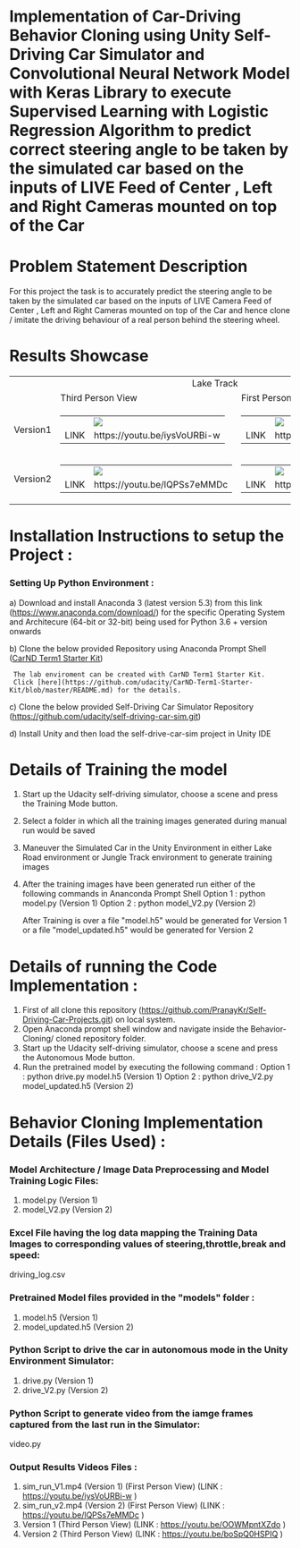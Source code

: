 # Implementation of Car-Driving Behavior Cloning using Unity Self-Driving Car Simulator and Convolutional Neural Network Model with Keras Library to execute Supervised Learning with Logistic Regression Algorithm to predict correct steering angle to be taken by the simulated car based on the inputs of LIVE Feed of Center , Left and Right Cameras mounted on top of the Car 

# Problem Statement Description
For this project the task is to accurately predict the steering angle to be taken by the simulated car based on the inputs of LIVE Camera Feed of Center , Left and Right Cameras mounted on top of the Car and hence clone / imitate the driving behaviour of a real person behind the steering wheel.

# Results Showcase
<table>
  <tr>
    <td colspan="3" align="center">Lake Track</td>
  </tr>
  <tr>
    <td> </td>
    <td>Third Person View</td>
    <td>First Person View</td>
  </tr>
  <tr>
    <td>Version1</td>
    <td><table><tr><td></td><td><img src="https://user-images.githubusercontent.com/25223180/53681408-53b9cc80-3d0f-11e9-9dde-4bd8b667382d.png"></td></tr><tr><td>LINK</td>     <td>https://youtu.be/iysVoURBi-w</td></tr></table></td>
    <td><table><tr><td></td><td><img src="https://user-images.githubusercontent.com/25223180/53681614-012ddf80-3d12-11e9-82f4-1aa8abece6e3.png"></td></tr><tr><td>LINK</td><td>https://youtu.be/OOWMpntXZdo</td></tr></table></td>
  </tr>
  <tr>
    <td>Version2</td>
    <td><table><tr><td></td><td><img src="https://user-images.githubusercontent.com/25223180/53681524-fd4d8d80-3d10-11e9-88ff-49dc3e94af58.png"></td></tr><tr><td>LINK</td><td>https://youtu.be/lQPSs7eMMDc</td></tr></table></td>
    <td><table><tr><td></td><td><img src="https://user-images.githubusercontent.com/25223180/53681720-7d74f280-3d13-11e9-84ca-8198ebafb1a5.png"></td></tr><tr><td>LINK</td><td>https://youtu.be/boSpQ0HSPIQ</td></tr></table></td>
  </tr>
</table>

# Installation Instructions to setup the Project :
### Setting Up Python Environment :
  a) Download and install Anaconda 3 (latest version 5.3) from this link (https://www.anaconda.com/download/)
    for the specific Operating System and Architecure (64-bit or 32-bit) being used
    for Python 3.6 + version onwards
    
  b) Clone the below provided Repository using Anaconda Prompt Shell
     ([CarND Term1 Starter Kit](https://github.com/udacity/CarND-Term1-Starter-Kit))
     
     The lab enviroment can be created with CarND Term1 Starter Kit. 
     Click [here](https://github.com/udacity/CarND-Term1-Starter-Kit/blob/master/README.md) for the details.
          
  c) Clone the below provided Self-Driving Car Simulator Repository
     (https://github.com/udacity/self-driving-car-sim.git)
     
  d) Install Unity and then load the self-drive-car-sim project in Unity IDE  
   
# Details of Training the model
  1) Start up the Udacity self-driving simulator, choose a scene and press the Training Mode button.
  2) Select a folder in which all the training images generated during manual run would be saved
  3) Maneuver the Simulated Car in the Unity Environment in either Lake Road environment or Jungle Track environment
     to generate training images
  4) After the training images have been generated run either of the following commands in Ananconda Prompt Shell
     Option 1 :  python model.py (Version 1) 
     Option 2 :  python model_V2.py (Version 2)
     
     After Training is over a file "model.h5" would be generated for Version 1 or a file "model_updated.h5" would be generated for
     Version 2

# Details of running the Code Implementation :
  1) First of all clone this repository (https://github.com/PranayKr/Self-Driving-Car-Projects.git) on local system.
  2) Open Anaconda prompt shell window and navigate inside the Behavior-Cloning/ cloned repository folder.
  3) Start up the Udacity self-driving simulator, choose a scene and press the Autonomous Mode button.
  3) Run the pretrained model by executing the following command : 
     Option 1 :  python drive.py model.h5 (Version 1) 
     Option 2 :  python drive_V2.py model_updated.h5 (Version 2) 
      
# Behavior Cloning Implementation Details (Files Used) :

### Model Architecture / Image Data Preprocessing and Model Training Logic Files:
  1) model.py (Version 1) 
  2) model_V2.py (Version 2)

### Excel File having the log data mapping the Training Data Images to corresponding values of steering,throttle,break and speed: 
  driving_log.csv
  
### Pretrained Model files provided in the "models" folder :
  1) model.h5 (Version 1) 
  2) model_updated.h5 (Version 2) 
  
### Python Script to drive the car in autonomous mode in the Unity Environment Simulator:
  1) drive.py (Version 1) 
  2) drive_V2.py (Version 2)
  
### Python Script to generate video from the iamge frames captured from the last run in the Simulator:
  video.py
  
### Output Results Videos Files :
  1) sim_run_V1.mp4 (Version 1) (First Person View) (LINK : https://youtu.be/iysVoURBi-w )
  2) sim_run_v2.mp4 (Version 2) (First Person View) (LINK : https://youtu.be/lQPSs7eMMDc )
  3) Version 1 (Third Person View) (LINK : https://youtu.be/OOWMpntXZdo )
  4) Version 2 (Third Person View) (LINK : https://youtu.be/boSpQ0HSPIQ )
